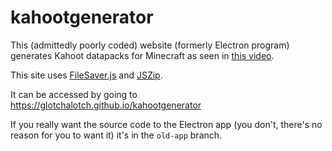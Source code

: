 # kahootgenerator

This (admittedly poorly coded) website (formerly Electron program) generates Kahoot datapacks for Minecraft as seen in [this video](https://www.youtube.com/watch?v=TOFR-vaKIPA).

This site uses [FileSaver.js](https://github.com/eligrey/FileSaver.js) and [JSZip](https://github.com/Stuk/jszip).

It can be accessed by going to https://glotchalotch.github.io/kahootgenerator

If you really want the source code to the Electron app (you don't, there's no reason for you to want it) it's in the `old-app` branch.
